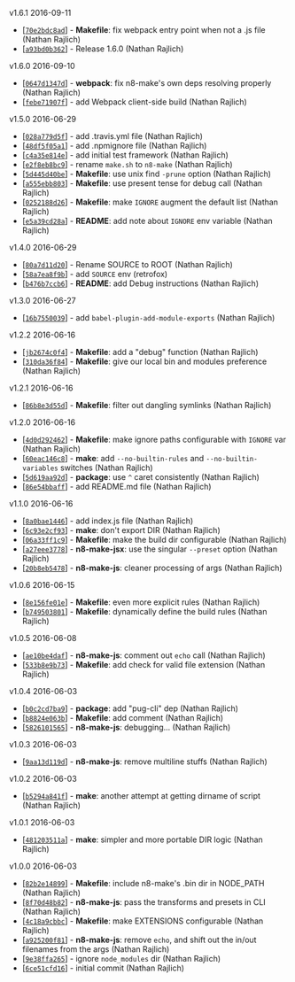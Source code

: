 v1.6.1 2016-09-11

* [[`70e2bdc8ad`](https://github.com/TooTallNate/n8-make/commit/70e2bdc8ad)] - **Makefile**: fix webpack entry point when not a .js file (Nathan Rajlich)
* [[`a93bd0b362`](https://github.com/TooTallNate/n8-make/commit/a93bd0b362)] - Release 1.6.0 (Nathan Rajlich)

v1.6.0 2016-09-10

* [[`0647d1347d`](https://github.com/TooTallNate/n8-make/commit/0647d1347d)] - **webpack**: fix n8-make's own deps resolving properly (Nathan Rajlich)
* [[`febe71907f`](https://github.com/TooTallNate/n8-make/commit/febe71907f)] - add Webpack client-side build (Nathan Rajlich)

v1.5.0 2016-06-29

* [[`028a779d5f`](https://github.com/TooTallNate/n8-make/commit/028a779d5f)] - add .travis.yml file (Nathan Rajlich)
* [[`48df5f05a1`](https://github.com/TooTallNate/n8-make/commit/48df5f05a1)] - add .npmignore file (Nathan Rajlich)
* [[`c4a35e814e`](https://github.com/TooTallNate/n8-make/commit/c4a35e814e)] - add initial test framework (Nathan Rajlich)
* [[`e2f8eb8bc9`](https://github.com/TooTallNate/n8-make/commit/e2f8eb8bc9)] - rename `make.sh` to `n8-make` (Nathan Rajlich)
* [[`5d445d40be`](https://github.com/TooTallNate/n8-make/commit/5d445d40be)] - **Makefile**: use unix find `-prune` option (Nathan Rajlich)
* [[`a555ebb803`](https://github.com/TooTallNate/n8-make/commit/a555ebb803)] - **Makefile**: use present tense for debug call (Nathan Rajlich)
* [[`0252188d26`](https://github.com/TooTallNate/n8-make/commit/0252188d26)] - **Makefile**: make `IGNORE` augment the default list (Nathan Rajlich)
* [[`e5a39cd28a`](https://github.com/TooTallNate/n8-make/commit/e5a39cd28a)] - **README**: add note about `IGNORE` env variable (Nathan Rajlich)

v1.4.0 2016-06-29

* [[`80a7d11d20`](https://github.com/TooTallNate/n8-make/commit/80a7d11d20)] - Rename SOURCE to ROOT (Nathan Rajlich)
* [[`58a7ea8f9b`](https://github.com/TooTallNate/n8-make/commit/58a7ea8f9b)] - add `SOURCE` env (retrofox)
* [[`b476b7ccb6`](https://github.com/TooTallNate/n8-make/commit/b476b7ccb6)] - **README**: add Debug instructions (Nathan Rajlich)

v1.3.0 2016-06-27

* [[`16b7550039`](https://github.com/TooTallNate/n8-make/commit/16b7550039)] - add `babel-plugin-add-module-exports` (Nathan Rajlich)

v1.2.2 2016-06-16

* [[`jb2674c0f4`](https://github.com/TooTallNate/n8-make/commit/bb2674c0f4)] - **Makefile**: add a "debug" function (Nathan Rajlich)
* [[`310da36f84`](https://github.com/TooTallNate/n8-make/commit/310da36f84)] - **Makefile**: give our local bin and modules preference (Nathan Rajlich)

v1.2.1 2016-06-16

* [[`86b8e3d55d`](https://github.com/TooTallNate/n8-make/commit/86b8e3d55d)] - **Makefile**: filter out dangling symlinks (Nathan Rajlich)

v1.2.0 2016-06-16

* [[`4d0d292462`](https://github.com/TooTallNate/n8-make/commit/4d0d292462)] - **Makefile**: make ignore paths configurable with `IGNORE` var (Nathan Rajlich)
* [[`60eac146c8`](https://github.com/TooTallNate/n8-make/commit/60eac146c8)] - **make**: add `--no-builtin-rules` and `--no-builtin-variables` switches (Nathan Rajlich)
* [[`5d619aa92d`](https://github.com/TooTallNate/n8-make/commit/5d619aa92d)] - **package**: use `^` caret consistently (Nathan Rajlich)
* [[`86e54bbaff`](https://github.com/TooTallNate/n8-make/commit/86e54bbaff)] - add README.md file (Nathan Rajlich)

v1.1.0 2016-06-16

* [[`8a0bae1446`](https://github.com/TooTallNate/n8-make/commit/8a0bae1446)] - add index.js file (Nathan Rajlich)
* [[`6c93e2cf93`](https://github.com/TooTallNate/n8-make/commit/6c93e2cf93)] - **make**: don't export DIR (Nathan Rajlich)
* [[`06a33ff1c9`](https://github.com/TooTallNate/n8-make/commit/06a33ff1c9)] - **Makefile**: make the build dir configurable (Nathan Rajlich)
* [[`a27eee3778`](https://github.com/TooTallNate/n8-make/commit/a27eee3778)] - **n8-make-jsx**: use the singular `--preset` option (Nathan Rajlich)
* [[`20b8eb5478`](https://github.com/TooTallNate/n8-make/commit/20b8eb5478)] - **n8-make-js**: cleaner processing of args (Nathan Rajlich)

v1.0.6 2016-06-15

* [[`8e156fe01e`](https://github.com/TooTallNate/n8-make/commit/8e156fe01e)] - **Makefile**: even more explicit rules (Nathan Rajlich)
* [[`b749503801`](https://github.com/TooTallNate/n8-make/commit/b749503801)] - **Makefile**: dynamically define the build rules (Nathan Rajlich)

v1.0.5 2016-06-08

* [[`ae10be4daf`](https://github.com/TooTallNate/n8-make/commit/ae10be4daf)] - **n8-make-js**: comment out `echo` call (Nathan Rajlich)
* [[`533b8e9b73`](https://github.com/TooTallNate/n8-make/commit/533b8e9b73)] - **Makefile**: add check for valid file extension (Nathan Rajlich)

v1.0.4 2016-06-03

* [[`b0c2cd7ba9`](https://github.com/TooTallNate/n8-make/commit/b0c2cd7ba9)] - **package**: add "pug-cli" dep (Nathan Rajlich)
* [[`b8824e063b`](https://github.com/TooTallNate/n8-make/commit/b8824e063b)] - **Makefile**: add comment (Nathan Rajlich)
* [[`5826101565`](https://github.com/TooTallNate/n8-make/commit/5826101565)] - **n8-make-js**: debugging... (Nathan Rajlich)

v1.0.3 2016-06-03

* [[`9aa13d119d`](https://github.com/TooTallNate/n8-make/commit/9aa13d119d)] - **n8-make-js**: remove multiline stuffs (Nathan Rajlich)

v1.0.2 2016-06-03

* [[`b5294a841f`](https://github.com/TooTallNate/n8-make/commit/b5294a841f)] - **make**: another attempt at getting dirname of script (Nathan Rajlich)

v1.0.1 2016-06-03

* [[`481203511a`](https://github.com/TooTallNate/n8-make/commit/481203511a)] - **make**: simpler and more portable DIR logic (Nathan Rajlich)

v1.0.0 2016-06-03

* [[`82b2e14899`](https://github.com/TooTallNate/n8-make/commit/82b2e14899)] - **Makefile**: include n8-make's .bin dir in NODE_PATH (Nathan Rajlich)
* [[`8f70d48b82`](https://github.com/TooTallNate/n8-make/commit/8f70d48b82)] - **n8-make-js**: pass the transforms and presets in CLI (Nathan Rajlich)
* [[`4c18a9cbbc`](https://github.com/TooTallNate/n8-make/commit/4c18a9cbbc)] - **Makefile**: make EXTENSIONS configurable (Nathan Rajlich)
* [[`a925200f81`](https://github.com/TooTallNate/n8-make/commit/a925200f81)] - **n8-make-js**: remove `echo`, and shift out the in/out filenames from the args (Nathan Rajlich)
* [[`9e38ffa265`](https://github.com/TooTallNate/n8-make/commit/9e38ffa265)] - ignore `node_modules` dir (Nathan Rajlich)
* [[`6ce51cfd16`](https://github.com/TooTallNate/n8-make/commit/6ce51cfd16)] - initial commit (Nathan Rajlich)
